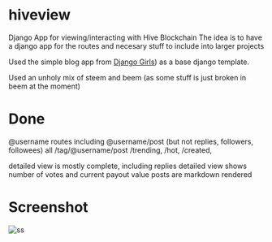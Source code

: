 # hiveview
Django App for viewing/interacting with Hive Blockchain
The idea is to have a django app for the routes and necesary stuff to include into larger projects

Used the simple blog app from [Django Girls](https://tutorial.djangogirls.org/)) as a base django template.

Used an unholy mix of steem and beem (as some stuff is just broken in beem at the moment)

# Done

@username routes including @username/post (but not replies, followers, followees)
all /tag/@username/post
/trending, /hot, /created, 

detailed view is mostly complete, including replies
detailed view shows number of votes and current payout value
posts are markdown rendered

# Screenshot

![ss](https://spee.ch/@TheCrazyGM:2/Screenshot-20200317063011-1922x1034.png)

